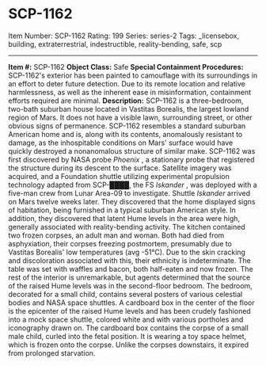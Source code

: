 # SCP-1162
Item Number: SCP-1162
Rating: 199
Series: series-2
Tags: _licensebox, building, extraterrestrial, indestructible, reality-bending, safe, scp

---

**Item #:** SCP-1162
**Object Class:** Safe
**Special Containment Procedures:** SCP-1162's exterior has been painted to camouflage with its surroundings in an effort to deter future detection. Due to its remote location and relative harmlessness, as well as the inherent ease in misinformation, containment efforts required are minimal.
**Description:** SCP-1162 is a three-bedroom, two-bath suburban house located in Vastitas Borealis, the largest lowland region of Mars. It does not have a visible lawn, surrounding street, or other obvious signs of permanence. SCP-1162 resembles a standard suburban American home and is, along with its contents, anomalously resistant to damage, as the inhospitable conditions on Mars' surface would have quickly destroyed a nonanomalous structure of similar make.
SCP-1162 was first discovered by NASA probe _Phoenix_ , a stationary probe that registered the structure during its descent to the surface. Satellite imagery was acquired, and a Foundation shuttle utilizing experimental propulsion technology adapted from SCP-████, the FS _Iskander_ , was deployed with a five-man crew from Lunar Area-09 to investigate.
Shuttle _Iskander_ arrived on Mars twelve weeks later. They discovered that the home displayed signs of habitation, being furnished in a typical suburban American style. In addition, they discovered that latent Hume levels in the area were high, generally associated with reality-bending activity.
The kitchen contained two frozen corpses, an adult man and woman. Both had died from asphyxiation, their corpses freezing postmortem, presumably due to Vastitas Borealis' low temperatures (avg -51°C). Due to the skin cracking and discoloration associated with this, their ethnicity is indeterminate. The table was set with waffles and bacon, both half-eaten and now frozen.
The rest of the interior is unremarkable, but agents determined that the source of the raised Hume levels was in the second-floor bedroom. The bedroom, decorated for a small child, contains several posters of various celestial bodies and NASA space shuttles.
A cardboard box in the center of the floor is the epicenter of the raised Hume levels and has been crudely fashioned into a mock space shuttle, colored white and with various portholes and iconography drawn on. The cardboard box contains the corpse of a small male child, curled into the fetal position. It is wearing a toy space helmet, which is frozen onto the corpse. Unlike the corpses downstairs, it expired from prolonged starvation.
